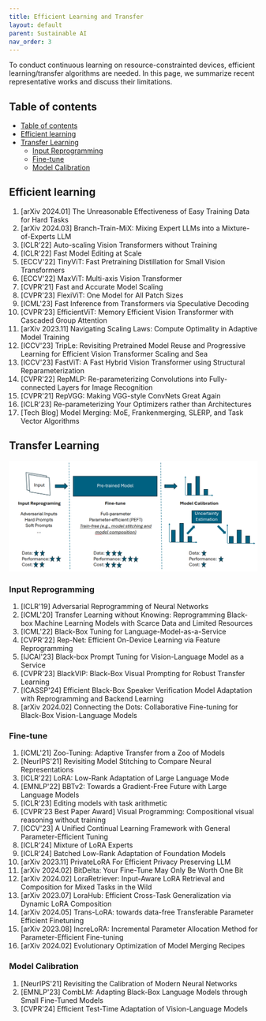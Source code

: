 ```yaml
---
title: Efficient Learning and Transfer
layout: default
parent: Sustainable AI
nav_order: 3
---
```


To conduct continuous learning on resource-constrainted devices, efficient learning/transfer algorithms are needed. In this page, we summarize recent representative works and discuss their limitations.

## Table of contents
- [Table of contents](#table-of-contents)
- [Efficient learning](#efficient-learning)
- [Transfer Learning](#transfer-learning)
  - [Input Reprogramming](#input-reprogramming)
  - [Fine-tune](#fine-tune)
  - [Model Calibration](#model-calibration)



## Efficient learning
1. [arXiv 2024.01] The Unreasonable Effectiveness of Easy Training Data for Hard Tasks​
2. [arXiv 2024.03] Branch-Train-MiX: Mixing Expert LLMs into a Mixture-of-Experts LLM​
3. [ICLR'22] Auto-scaling Vision Transformers without Training​
4. [ICLR'22] Fast Model Editing at Scale​
5. [ECCV'22] TinyViT: Fast Pretraining Distillation for Small Vision Transformers​
6. [ECCV'22] MaxViT: Multi-axis Vision Transformer​
7. [CVPR'21] Fast and Accurate Model Scaling​
8. [CVPR'23] FlexiViT: One Model for All Patch Sizes​
9. [ICML'23] Fast Inference from Transformers via Speculative Decoding​
10. [CVPR'23] EfficientViT: Memory Efficient Vision Transformer with Cascaded Group Attention​
11. [arXiv 2023.11] Navigating Scaling Laws: Compute Optimality in Adaptive Model Training​
12. [ICCV'23] TripLe: Revisiting Pretrained Model Reuse and Progressive Learning for Efficient Vision Transformer Scaling and Sea​
13. [ICCV'23] FastViT: A Fast Hybrid Vision Transformer using Structural Reparameterization​
14. [CVPR'22] RepMLP: Re-parameterizing Convolutions into Fully-connected Layers for Image Recognition​
15. [CVPR'21] RepVGG: Making VGG-style ConvNets Great Again​
16. [ICLR'23] Re-parameterizing Your Optimizers rather than Architectures​
17. [Tech Blog] Model Merging: MoE, Frankenmerging, SLERP, and Task Vector Algorithms​

## Transfer Learning

![alt text](image-1.png)

### Input Reprogramming
1. [ICLR'19] Adversarial Reprogramming of Neural Networks​
2. [ICML'20] Transfer Learning without Knowing: Reprogramming Black-box Machine Learning Models with Scarce Data and Limited Resources​
3. [ICML'22] Black-Box Tuning for Language-Model-as-a-Service​
4. [CVPR'22] Rep-Net: Efficient On-Device Learning via Feature Reprogramming​
5. [IJCAI'23] Black-box Prompt Tuning for Vision-Language Model as a Service​
6. [CVPR'23] BlackVIP: Black-Box Visual Prompting for Robust Transfer Learning​
7. [ICASSP'24] Efficient Black-Box Speaker Verification Model Adaptation with Reprogramming and Backend Learning​
8. [arXiv 2024.02] Connecting the Dots: Collaborative Fine-tuning for Black-Box Vision-Language Models

### Fine-tune
1. [ICML'21] Zoo-Tuning: Adaptive Transfer from a Zoo of Models ​
2. [NeurIPS'21] Revisiting Model Stitching to Compare Neural Representations​
3. [ICLR'22] LoRA: Low-Rank Adaptation of Large Language Mode​
4. [EMNLP'22] BBTv2: Towards a Gradient-Free Future with Large Language Models​
5. [ICLR'23] Editing models with task arithmetic​
6. [CVPR'23 Best Paper Award] Visual Programming: Compositional visual reasoning without training​
7. [ICCV'23] A Unified Continual Learning Framework with General Parameter-Efficient Tuning​
8. [ICLR'24] Mixture of LoRA Experts​
9. [ICLR'24] Batched Low-Rank Adaptation of Foundation Models​
10. [arXiv 2023.11] PrivateLoRA For Efficient Privacy Preserving LLM​
11. [arXiv 2024.02] BitDelta: Your Fine-Tune May Only Be Worth One Bit​
12. [arXiv 2024.02] LoraRetriever: Input-Aware LoRA Retrieval and Composition for Mixed Tasks in the Wild​
13. [arXiv 2023.07] LoraHub: Efficient Cross-Task Generalization via Dynamic LoRA Composition​
14. [arXiv 2024.05] Trans-LoRA: towards data-free Transferable Parameter Efficient Finetuning​
15. [arXiv 2023.08] IncreLoRA: Incremental Parameter Allocation Method for Parameter-Efficient Fine-tuning​
16. [arXiv 2024.02] Evolutionary Optimization of Model Merging Recipes

### Model Calibration
1. [NeurIPS'21] Revisiting the Calibration of Modern Neural Networks​
2. [EMNLP'23] CombLM: Adapting Black-Box Language Models through Small Fine-Tuned Models​
3. [CVPR'24] Efficient Test-Time Adaptation of Vision-Language Models​